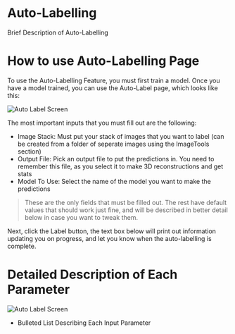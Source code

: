 # Auto-Labelling

Brief Description of Auto-Labelling

# How to use Auto-Labelling Page

To use the Auto-Labelling Feature, you must first train a model. Once you have a model trained, you can use the Auto-Label page, which looks like this:

![Auto Label Screen](https://github.com/ajbrookhouse/WSU_PlantBio_ML/blob/main/screenshots/predictScreenshot.png)

The most important inputs that you must fill out are the following:

- Image Stack: Must put your stack of images that you want to label (can be created from a folder of seperate images using the ImageTools section)
- Output File: Pick an output file to put the predictions in. You need to remember this file, as you select it to make 3D reconstructions and get stats
- Model To Use: Select the name of the model you want to make the predictions

> These are the only fields that must be filled out. The rest have default values that should work just fine, and will be described in better detail below in case you want to tweak them.

Next, click the Label button, the text box below will print out information updating you on progress, and let you know when the auto-labelling is complete.

# Detailed Description of Each Parameter

![Auto Label Screen](https://github.com/ajbrookhouse/WSU_PlantBio_ML/blob/main/screenshots/predictScreenshot.png)

- Bulleted List Describing Each Input Parameter
